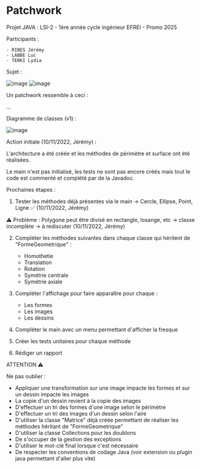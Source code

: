 # Patchwork
 Projet JAVA : LSI-2 - 1ère année cycle ingénieur EFREI - Promo 2025
 
 Participants :
 
    - RIBES Jérémy
    - LABBE Luc
    - TERKI Lydia
 
 Sujet :
 
![image](https://user-images.githubusercontent.com/71068295/201080871-66d9e762-62b9-487e-af06-6241ef7ad82e.png)
![image](https://user-images.githubusercontent.com/71068295/201080927-f9801658-ffcf-417f-b290-a71d9ebe08f2.png)

Un patchwork ressemble à ceci :

...

Diagramme de classes (v1) :
 
![image](https://user-images.githubusercontent.com/71068295/201080697-32940f9a-53c7-496d-b98e-1a48c8a7329d.png)

Action initiale (10/11/2022, Jérémy) :

L'architecture a été créée et les méthodes de périmètre et surface ont été réalisées.

Le main n'est pas initialisé, les tests ne sont pas encore créés mais tout le code est commenté et complété par de la Javadoc.

Prochaines étapes :

 1. Tester les méthodes déjà présentes via le main -> Cercle, Ellipse, Point, Ligne ✅  (10/11/2022, Jérémy)
 
  ⚠️ Problème : Polygone peut être divisé en rectangle, losange, etc -> classe incomplète -> à rediscuter   (10/11/2022, Jérémy)
 
 2. Compléter les méthodes suivantes dans chaque classe qui héritent de "FormeGeometrique" :
 
    - Homothetie
    - Translation
    - Rotation
    - Symétrie centrale
    - Symétrie axiale
    
 3. Compléter l'affichage pour faire apparaître pour chaque :
 
    - Les formes
    - Les images
    - Les dessins
 
 4. Compléter le main avec un menu permettant d'afficher la fresque
 
 5. Créer les tests unitaires pour chaque méthode
 
 6. Rédiger un rapport
 
ATTENTION ⚠️

Ne pas oublier :

   - Appliquer une transformation sur une image impacte les formes et sur un dessin impacte les images
   - La copie d'un dessin revient à la copie des images
   - D'effectuer un tri des formes d'une image selon le périmètre
   - D'effectuer un tri des images d'un dessin selon l'aire
   - D'utiliser la classe "Matrice" déjà créée permettant de réaliser les méthodes héritant de "FormeGeometrique"
   - D'utiliser la classe Collections pour les doublons
   - De s'occuper de la gestion des exceptions
   - D'utiliser le mot-clé final lorsque c'est nécessaire
   - De respecter les conventions de codage Java (voir extension ou plugin java permettant d'aller plus vite)
